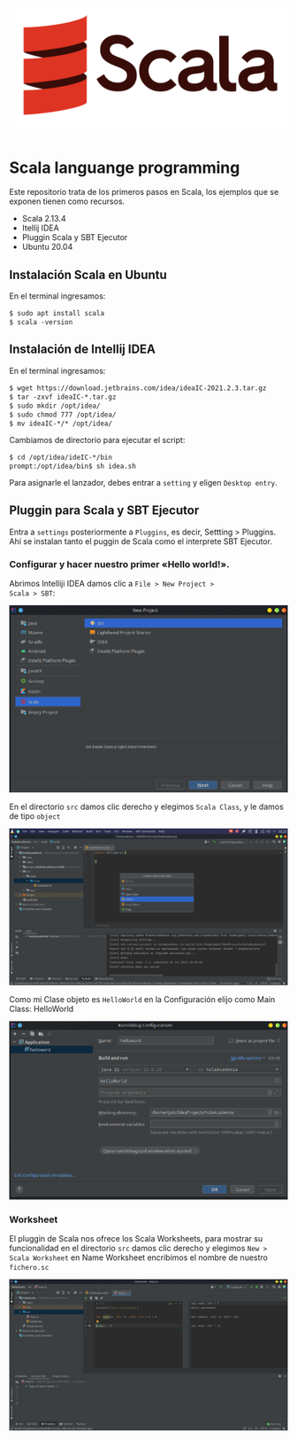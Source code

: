 ![](https://raw.githubusercontent.com/gabrielfernando01/scala/main/image/header_scala.png)

# Scala languange programming

Este repositorio trata de los primeros pasos en Scala, los ejemplos que se exponen tienen como recursos.

- Scala 2.13.4
- Itellij IDEA
- Pluggin Scala y SBT Ejecutor
- Ubuntu 20.04

## Instalación Scala en Ubuntu

En el terminal ingresamos:

```
$ sudo apt install scala
$ scala -version
```

## Instalación de Intellij IDEA

En el terminal ingresamos:

```
$ wget https://download.jetbrains.com/idea/ideaIC-2021.2.3.tar.gz
$ tar -zxvf ideaIC-*.tar.gz
$ sudo mkdir /opt/idea/
$ sudo chmod 777 /opt/idea/
$ mv ideaIC-*/* /opt/idea/
```

Cambiamos de directorio para ejecutar el script:

```
$ cd /opt/idea/ideIC-*/bin
prompt:/opt/idea/bin$ sh idea.sh 
```

Para asignarle el lanzador, debes entrar a <code>setting</code> y eligen <code>Desktop entry</code>.

## Pluggin para Scala y SBT Ejecutor

Entra a <code>settings</code> posteriormente a <code>Pluggins</code>, es decir, Settting > Pluggins. Ahí se instalan tanto el puggin de Scala como el interprete SBT Ejecutor.

### Configurar y hacer nuestro primer «Hello world!».

Abrimos Intelliji IDEA damos clic a <code>File > New Project > Scala > SBT</code>:

![](https://raw.githubusercontent.com/gabrielfernando01/scala/main/image/sbt.png)

En el directorio <code>src</code> damos clic derecho y elegimos <code>Scala Class</code>, y le damos de tipo <code>object</code>

![](https://raw.githubusercontent.com/gabrielfernando01/scala/main/image/object.png)

Como mi Clase objeto es <code>HelloWorld</code> en la Configuración elijo como Main Class: HelloWorld

![](https://raw.githubusercontent.com/gabrielfernando01/scala/main/image/main.png)

### Worksheet

El pluggin de Scala nos ofrece los Scala Worksheets, para mostrar su funcionalidad en el directorio <code>src</code> damos clic derecho y elegimos <code>New > Scala Worksheet</code> en Name Worksheet encribimos el nombre de nuestro <code>fichero.sc</code>

![](https://raw.githubusercontent.com/gabrielfernando01/scala/main/image/worksheet.png)

